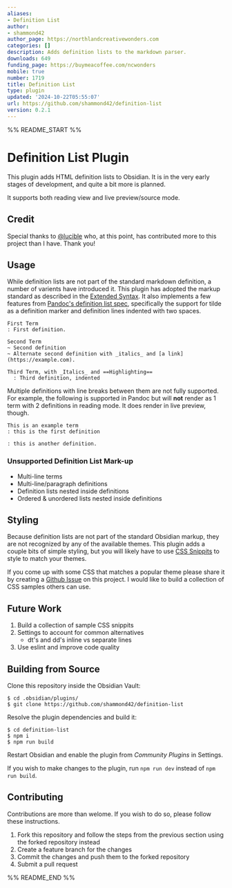 ```yaml
---
aliases:
- Definition List
author:
- shammond42
author_page: https://northlandcreativewonders.com
categories: []
description: Adds definition lists to the markdown parser.
downloads: 649
funding_page: https://buymeacoffee.com/ncwonders
mobile: true
number: 1719
title: Definition List
type: plugin
updated: '2024-10-22T05:55:07'
url: https://github.com/shammond42/definition-list
version: 0.2.1
---
```


%% README_START %%

# Definition List Plugin

This plugin adds HTML definition lists to Obsidian. It is in the very early stages of development, and quite a bit more is planned.

It supports both reading view and live preview/source mode.

## Credit

Special thanks to [@lucible](https://github.com/lucible) who, at this point, has contributed more to this project than I have. Thank you!

## Usage

While definition lists are not part of the standard markdown definition, a number of varients have introduced it. This plugin has adopted the markup standard as described in the [Extended Syntax](https://www.markdownguide.org/extended-syntax/). It also implements a few features from [Pandoc's definition list spec](https://pandoc.org/MANUAL.html#definition-lists), specifically the support for tilde as a definition marker and definition lines indented with two spaces.

```
First Term
: First definition.

Second Term
~ Second definition
~ Alternate second definition with _italics_ and [a link](https://example.com).

Third Term, with _Italics_ and ==Highlighting==
  : Third definition, indented
```

Multiple definitions with line breaks between them are not fully supported. For example, the following is supported in Pandoc but will **not** render as 1 term with 2 definitions in reading mode. It does render in live preview, though.

```
This is an example term
: this is the first definition

: this is another definition.
```

### Unsupported Definition List Mark-up

- Multi-line terms
- Multi-line/paragraph definitions
- Definition lists nested inside definitions
- Ordered & unordered lists nested inside definitions

## Styling

Because definition lists are not part of the standard Obsidian markup, they are not recognized by any of the available themes. This plugin adds a couple bits of simple styling, but you will likely have to use [CSS Snippits](https://help.obsidian.md/Extending+Obsidian/CSS+snippets) to style to match your themes.

If you come up with some CSS that matches a popular theme please share it by creating a [Github Issue](https://github.com/shammond42/definition-list/issues) on this project. I would like to build a collection of CSS samples others can use.

## Future Work

1. Build a collection of sample CSS snippits
1. Settings to account for common alternatives
    - dt's and dd's inline vs separate lines
1. Use eslint and improve code quality

## Building from Source

Clone this repository inside the Obsidian Vault:

```
$ cd .obsidian/plugins/
$ git clone https://github.com/shammond42/definition-list
```

Resolve the plugin dependencies and build it:

```
$ cd definition-list
$ npm i
$ npm run build
```

Restart Obsidian and enable the plugin from *Community Plugins* in Settings.

If you wish to make changes to the plugin, run `npm run dev`
instead of `npm run build`.

## Contributing

Contributions are more than welome. If you wish to do so, please follow these instructions.

1. Fork this repository and follow the steps from the previous section using the forked repository instead
2. Create a feature branch for the changes
3. Commit the changes and push them to the forked repository
4. Submit a pull request


%% README_END %%